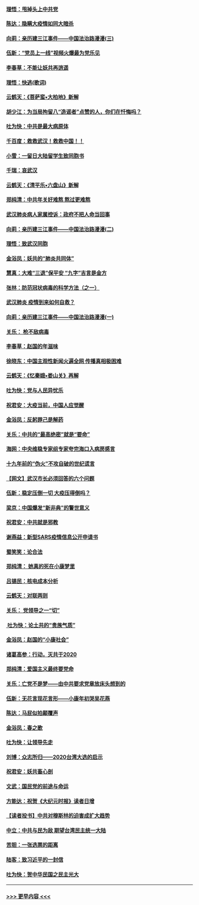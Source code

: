 #### [理悟：甩掉头上中共党](../pages/nsc993/n11838826.md?t=02022244) 
#### [陈达：隐瞒大疫情如同大暗杀](../pages/nsc993/n11838771.md?t=02022244) 
#### [向莉：亲历建三江事件——中国法治路漫漫(三)](../pages/nsc993/n11831825.md?t=02022244) 
#### [伍新：“党员上一线”视频火爆最为党乐见](../pages/nsc993/n11838200.md?t=02022244) 
#### [李春草：不能让妖共再逍遥](../pages/nsc993/n11838102.md?t=02022244) 
#### [理悟：快逃(歌词)](../pages/nsc993/n11838083.md?t=02022244) 
#### [云鹤天：《菩萨蛮▪大柏地》新解](../pages/nsc993/n11838059.md?t=02022244) 
#### [胡少江：为当局拘留八“造谣者”点赞的人，你们在忏悔吗？](../pages/nsc993/n11836801.md?t=02022244) 
#### [吐为快：中共是最大病原体](../pages/nsc993/n11836748.md?t=02022244) 
#### [千百度：救救武汉！救救中国！！](../pages/nsc993/n11836145.md?t=02022244) 
#### [小雪：一留日大陆留学生致同胞书](../pages/nsc993/n11834624.md?t=02022244) 
#### [千瑞：哀武汉](../pages/nsc993/n11833647.md?t=02022244) 
#### [云鹤天：《清平乐▪六盘山》新解](../pages/nsc993/n11833611.md?t=02022244) 
#### [郑纯清：中共年关好难熬 熬过更难熬](../pages/nsc993/n11833489.md?t=02022244) 
#### [武汉肺炎病人家属控诉：政府不把人命当回事](../pages/nsc993/n11833205.md?t=02022244) 
#### [向莉：亲历建三江事件——中国法治路漫漫(二)](../pages/nsc993/n11829102.md?t=02022244) 
#### [理悟：致武汉同胞](../pages/nsc993/n11831522.md?t=02022244) 
#### [金浴凤：妖共的“肺炎共同体”](../pages/nsc993/n11829448.md?t=02022244) 
#### [慧真：大难“三退”保平安 “九字”吉言是金方](../pages/nsc993/n11829501.md?t=02022244) 
#### [张林：防范冠状病毒的科学方法（之一）](../pages/nsc993/n11828618.md?t=02022244) 
#### [武汉肺炎 疫情到来如何自救？](../pages/nsc993/n11827632.md?t=02022244) 
#### [向莉：亲历建三江事件——中国法治路漫漫(一)](../pages/nsc993/n11827190.md?t=02022244) 
#### [关乐： 枪不敌病毒](../pages/nsc993/n11826746.md?t=02022244) 
#### [李春草：赵国的年滋味](../pages/nsc993/n11826321.md?t=02022244) 
#### [徐晓东：中国主观性新闻火遍全网 传播真相极困难](../pages/nsc993/n11826508.md?t=02022244) 
#### [云鹤天：《忆秦娥▪娄山关》再解](../pages/nsc993/n11824682.md?t=02022244) 
#### [吐为快：党与人民异忧乐](../pages/nsc993/n11824660.md?t=02022244) 
#### [祝君安：大疫当前，中国人应觉醒](../pages/nsc993/n11821946.md?t=02022244) 
#### [金浴凤：反躬罪己是解药](../pages/nsc993/n11820280.md?t=02022244) 
#### [关乐：中共的“最高绝密”就是“要命”](../pages/nsc993/n11816946.md?t=02022244) 
#### [海网：中央维稳专家组专家夸完海口入病房感言](../pages/nsc993/n11815138.md?t=02022244) 
#### [十九年前的“伪火”不攻自破的世纪谎言](../pages/nsc993/n11813238.md?t=02022244) 
#### [【网文】武汉市长必须回答的六个问题](../pages/nsc993/n11813848.md?t=02022244) 
#### [伍新：稳定压倒一切 大疫压得倒吗？](../pages/nsc993/n11812634.md?t=02022244) 
#### [梁京：中国爆发“新非典”的警世意义](../pages/nsc993/n11812554.md?t=02022244) 
#### [祝君安：中共就是邪教](../pages/nsc993/n11812431.md?t=02022244) 
#### [谢燕益：新型SARS疫情信息公开申请书](../pages/nsc993/n11808840.md?t=02022244) 
#### [蜀笑笑：论合法](../pages/nsc993/n11808064.md?t=02022244) 
#### [郑纯清： 她真的死在小康梦里](../pages/nsc993/n11806623.md?t=02022244) 
#### [吕锡民：核电成本分析](../pages/nsc993/n11806284.md?t=02022244) 
#### [云鹤天：对联两则](../pages/nsc993/n11805957.md?t=02022244) 
#### [关乐： 党领导之一“切”](../pages/nsc993/n11804505.md?t=02022244) 
#### [ 吐为快：论土共的“贵族气质”](../pages/nsc993/n11804490.md?t=02022244) 
#### [金浴凤：赵国的“小康社会”](../pages/nsc993/n11804452.md?t=02022244) 
#### [诸葛高参：行动，灭共于2020](../pages/nsc993/n11804120.md?t=02022244) 
#### [郑纯清：爱国主义最终要党命](../pages/nsc993/n11802197.md?t=02022244) 
#### [关乐：亡党不是梦——由中共要求党章放床头想到的](../pages/nsc993/n11802156.md?t=02022244) 
#### [伍新：无花言现花言形——小康年初哭吴花燕](../pages/nsc993/n11800044.md?t=02022244) 
#### [陈达：马屁似拍颠覆声](../pages/nsc993/n11800010.md?t=02022244) 
#### [金浴凤：春之歌](../pages/nsc993/n11797687.md?t=02022244) 
#### [吐为快：让领导先走](../pages/nsc993/n11797512.md?t=02022244) 
#### [刘博：众志所归——2020台湾大选的启示](../pages/nsc993/n11796878.md?t=02022244) 
#### [祝君安：妖共畜心剖](../pages/nsc993/n11794273.md?t=02022244) 
#### [文武：国民党的前途与命运](../pages/nsc993/n11794198.md?t=02022244) 
#### [方能达：祝贺《大纪元时报》读者日增](../pages/nsc993/n11793807.md?t=02022244) 
#### [【读者投书】中共对穆斯林的迫害成扩大趋势](../pages/nsc993/n11791371.md?t=02022244) 
#### [中立：中共与民为敌 期望台湾民主统一大陆](../pages/nsc993/n11790392.md?t=02022244) 
#### [苦胆：一张选票的距离](../pages/nsc993/n11788914.md?t=02022244) 
#### [陆客：致习近平的一封信](../pages/nsc993/n11788867.md?t=02022244) 
#### [吐为快：贺中华民国之民主光大](../pages/nsc993/n11788618.md?t=02022244) 

----
#### [ >>> 更早内容 <<< ](../indexes/nsc993-earlier.md)
